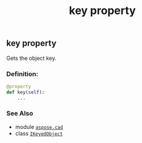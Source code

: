﻿---
title: key property
second_title: Aspose.CAD for Python via .NET API References
description: 
type: docs
weight: 30
url: /aspose.cad/ikeyedobject/key/
is_root: false
---

## key property


Gets the object key.
### Definition:
```python
@property
def key(self):
    ...
```

### See Also
* module [`aspose.cad`](../../)
* class [`IKeyedObject`](/cad/python-net/aspose.cad/ikeyedobject)
